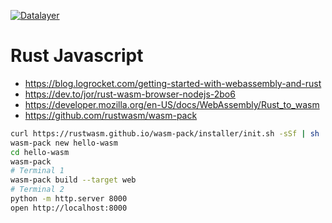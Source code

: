 [![Datalayer](https://datalayer.s3.us-east-1.amazonaws.com/datalayer-25.svg)](https://datalayer.io)

# Rust Javascript

- https://blog.logrocket.com/getting-started-with-webassembly-and-rust
- https://dev.to/jor/rust-wasm-browser-nodejs-2bo6
- https://developer.mozilla.org/en-US/docs/WebAssembly/Rust_to_wasm
- https://github.com/rustwasm/wasm-pack

```bash
curl https://rustwasm.github.io/wasm-pack/installer/init.sh -sSf | sh
wasm-pack new hello-wasm
cd hello-wasm
wasm-pack
# Terminal 1
wasm-pack build --target web
# Terminal 2
python -m http.server 8000
open http://localhost:8000
```
